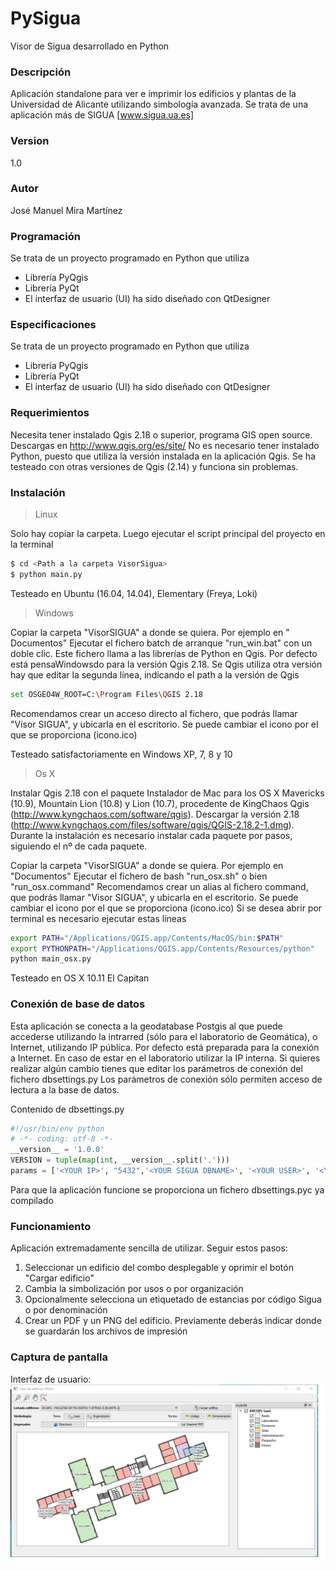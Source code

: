 # PySigua
Visor de Sigua desarrollado en Python

### Descripción
Aplicación standalone para ver e imprimir los edificios y plantas de la Universidad de Alicante  utilizando simbología avanzada. Se trata de una aplicación más de SIGUA [www.sigua.ua.es]

### Version
1.0

### Autor
José Manuel Mira Martínez

### Programación
Se trata de un proyecto programado en Python que utiliza
- Librería PyQgis
- Librería PyQt
- El interfaz de usuario (UI) ha sido diseñado con QtDesigner

### Especificaciones
Se trata de un proyecto programado en Python que utiliza
- Librería PyQgis
- Librería PyQt
- El interfaz de usuario (UI) ha sido diseñado con QtDesigner

### Requerimientos
Necesita tener instalado Qgis 2.18 o superior, programa GIS open source. Descargas en http://www.qgis.org/es/site/
No es necesario tener instalado Python, puesto que utiliza la versión instalada en la aplicación Qgis. Se ha testeado con otras versiones de Qgis (2.14) y funciona sin problemas.

### Instalación
> Linux

Solo hay copiar la carpeta. Luego ejecutar el script principal del proyecto en la terminal
```sh
$ cd <Path a la carpeta VisorSigua>
$ python main.py
```
Testeado en Ubuntu (16.04, 14.04), Elementary (Freya, Loki)

> Windows

Copiar la carpeta "VisorSIGUA" a donde se quiera. Por ejemplo en " Documentos"
Ejecutar el fichero batch de arranque "run_win.bat" con un doble clic.
Este fichero llama a las librerías de Python en Qgis. Por defecto está pensaWindowsdo para la versión Qgis 2.18. Se Qgis utiliza otra versión hay que editar la segunda línea, indicando el path a la versión de Qgis
```sh
set OSGEO4W_ROOT=C:\Program Files\QGIS 2.18
```
Recomendamos crear un acceso directo al fichero, que podrás llamar "Visor SIGUA", y ubicarla en el escritorio. Se puede cambiar el icono por el que se proporciona (icono.ico)

Testeado satisfactoriamente en Windows XP, 7, 8 y 10

> Os X

Instalar Qgis 2.18 con el paquete Instalador de Mac para los OS X Mavericks (10.9), Mountain Lion (10.8) y Lion (10.7), procedente de KingChaos Qgis (http://www.kyngchaos.com/software/qgis). Descargar la 
versión 2.18 (http://www.kyngchaos.com/files/software/qgis/QGIS-2.18.2-1.dmg). Durante la instalación es necesario instalar cada paquete por pasos, siguiendo el nº de cada paquete. 

Copiar la carpeta "VisorSIGUA" a donde se quiera. Por ejemplo en "Documentos"
Ejecutar el fichero de bash "run_osx.sh" o bien "run_osx.command"
Recomendamos crear un alias al fichero command, que podrás llamar "Visor SIGUA", y ubicarla en el escritorio. Se puede cambiar el icono por el que se proporciona (icono.ico)
Si se desea abrir por terminal es necesario ejecutar estas líneas
```sh
export PATH="/Applications/QGIS.app/Contents/MacOS/bin:$PATH"
export PYTHONPATH="/Applications/QGIS.app/Contents/Resources/python"
python main_osx.py
```
Testeado en OS X 10.11 El Capitan

### Conexión de base de datos
Esta aplicación se conecta a la geodatabase Postgis al que puede accederse utilizando la intrarred (sólo para el laboratorio de Geomática), o Internet, utilizando IP pública.
Por defecto está preparada para la conexión a Internet. En caso de estar en el laboratorio utilizar la IP interna.
Si quieres realizar algún cambio tienes que editar los parámetros de conexión del fichero dbsettings.py
Los parámetros de conexión sólo permiten acceso de lectura a la base de datos.

Contenido de dbsettings.py

```python
#!/usr/bin/env python
# -*- coding: utf-8 -*-
__version__ = '1.0.0'
VERSION = tuple(map(int, __version__.split('.')))
params = ['<YOUR IP>', "5432",'<YOUR SIGUA DBNAME>', '<YOUR USER>', '<YOUR PASSWORD>']

```
Para que la aplicación funcione se proporciona un fichero dbsettings.pyc ya compilado

### Funcionamiento
Aplicación extremadamente sencilla de utilizar. Seguir estos pasos:
1. Seleccionar un edificio del combo desplegable y oprimir el botón "Cargar edificio"
2. Cambia la simbolización por usos o por organización
3. Opcionalmente selecciona un etiquetado de estancias por código Sigua o por denominación
4. Crear un PDF y un PNG del edificio. Previamente deberás indicar donde se guardarán los archivos de impresión

 ### Captura de pantalla
Interfaz de usuario: 
![alt text](https://github.com/josemamira/PySigua/raw/master/VisorSigua/doc/captura_sigua.png "Captura")


